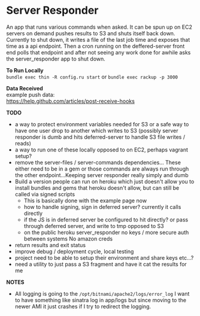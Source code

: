 Server Responder
===

An app that runs various commands when asked. It can be spun up on EC2 servers on demand pushes results to S3 and shuts itself back down. Currently to shut down, it writes a file of the last job time and exposes that time as a api endpoint. Then a cron running on the deffered-server front end polls that endpoint and after not seeing any work done for awhile asks the server_responder app to shut down.

__To Run Locally__  
`bundle exec thin -R config.ru start` or `bundle exec rackup -p 3000`

__Data Received__  
  example push data:  
  https://help.github.com/articles/post-receive-hooks

__TODO__

  * a way to protect environment variables needed for S3 or a safe way to have one user drop to another which writes to S3 (possibly server responder is dumb and hits deferred-server to handle S3 file writes / reads)
  * a way to run one of these locally opposed to on EC2, perhaps vagrant setup?
  * remove the server-files / server-commands dependencies… These either need to be in a gem or those commands are always run through the other endpoint…Keeping server responder really simply and dumb
  * Build a version people can run on heroku which just doesn't allow you to install bundles and gems that heroku doesn't allow, but can still be called via signed scripts
    * This is basically done with the example page now
    * how to handle signing, sign in deferred server? currently it calls directly
    * if the JS is in deferred server be configured to hit directly? or pass through deferred server, and write to tmp opposed to S3
    * on the public heroku server_responder no keys / more secure auth between systems No amazon creds
  * return results and exit status
  * improve debug / deployment cycle, local testing
  * project need to be able to setup their environment and share keys etc...?
  * need a utility to just pass a S3 fragment and have it cat the results for me

__NOTES__
  
  * All logging is going to the `/opt/bitnami/apache2/logs/error_log` I want to have something like sinatra log in app/logs but since moving to the newer AMI it just crashes if I try to redirect the logging.

